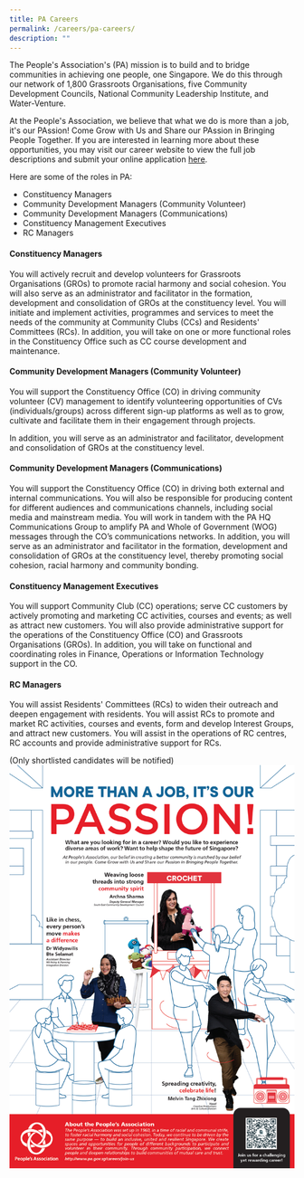 ```yaml
---
title: PA Careers
permalink: /careers/pa-careers/
description: ""
---
```

The People's Association's (PA) mission is to build and to bridge communities in achieving one people, one Singapore. We do this through our network of 1,800 Grassroots Organisations, five Community Development Councils, National Community Leadership Institute, and Water-Venture.

At the People's Association, we believe that what we do is more than a job, it's our PAssion!  Come Grow with Us and Share our PAssion in Bringing People Together.  If you are interested in learning more about these opportunities, you may visit our career website to view the full job descriptions and submit your online application [here](https://go.gov.sg/pa-careers). 

Here are some of the roles in PA: 

* Constituency Managers
* Community Development Managers (Community Volunteer)
* Community Development Managers (Communications)
* Constituency Management Executives
* RC Managers

#### Constituency Managers

You will actively recruit and develop volunteers for Grassroots Organisations (GROs) to promote racial harmony and social cohesion. You will also serve as an administrator and facilitator in the formation, development and consolidation of GROs at the constituency level. You will initiate and implement activities, programmes and services to meet the needs of the community at Community Clubs (CCs) and Residents' Committees (RCs). In addition, you will take on one or more functional roles in the Constituency Office such as CC course development and maintenance.

#### Community Development Managers (Community Volunteer)

You will support the Constituency Office (CO) in driving community volunteer (CV) management to identify volunteering opportunities of CVs (individuals/groups) across different sign-up platforms as well as to grow, cultivate and facilitate them in their engagement through projects.

In addition, you will serve as an administrator and facilitator, development and consolidation of GROs at the constituency level.

#### Community Development Managers (Communications)
          
You will support the Constituency Office (CO) in driving both external and internal communications. You will also be responsible for producing content for different audiences and communications channels, including social media and mainstream media. You will work in tandem with the PA HQ Communications Group to amplify PA and Whole of Government (WOG) messages through the CO’s communications networks. In addition, you will serve as an administrator and facilitator in the formation, development and consolidation of GROs at the constituency level, thereby promoting social cohesion, racial harmony and community bonding.

#### Constituency Management Executives

You will support Community Club (CC) operations; serve CC customers by actively promoting and marketing CC activities, courses and events; as well as attract new customers. You will also provide administrative support for the operations of the Constituency Office (CO) and Grassroots Organisations (GROs). In addition, you will take on functional and coordinating roles in Finance, Operations or Information Technology support in the CO.

#### RC Managers

You will assist Residents' Committees (RCs) to widen their outreach and deepen engagement with residents. You will assist RCs to promote and market RC activities, courses and events, form and develop Interest Groups, and attract new customers. You will assist in the operations of RC centres, RC accounts and provide administrative support for RCs.

(Only shortlisted candidates will be notified)![](/images/Careers/fa_pa%20poster%20-%20general_poster%202.jpg)